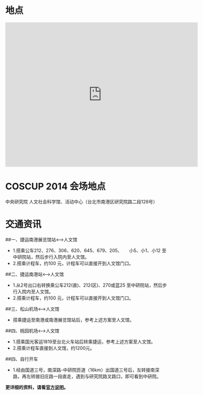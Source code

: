 # 地点

<iframe src="https://www.google.com/maps/embed?pb=!1m18!1m12!1m3!1d14459.076389057125!2d121.61229245492248!3d25.04190896438523!2m3!1f0!2f0!3f0!3m2!1i1024!2i768!4f13.1!3m3!1m2!1s0x0%3A0x53ceacf197917004!2z5Lq65paH56S-5pyD56eR5a246IGv5ZCI5ZyW5pu46aSoL-S4reWkrueglOeptumZog!5e0!3m2!1szh-TW!2stw!4v1399563967266" width="600" height="450" frameborder="0" style="border:0"></iframe>

# COSCUP 2014 会场地点

中央研究院 人文社会科学馆、活动中心（台北市南港区研究院路二段128号）


# 交通资讯
##一、捷运南港展览馆站<-->人文馆

* 1.搭乘公车212、276、306、620、645、679、205、
　 小5、小1、小12 至中研院站，然后步行入院内至人文馆。
* 2.搭乘计程车，约100 元，计程车可以直接开到人文馆门口。

##二、捷运南港站<-->人文馆

* 1.从2号出口右转换乘公车212(直)、212(区)、270或蓝25 至中研院站，然后步行入院内至人文馆。
* 2.搭乘计程车，约100 元，计程车可以直接开到人文馆门口。

##三、松山机场<-->人文馆

* 搭乘捷运至南港或南港展览馆站后，参考上述方案至人文馆。

##四、桃园机场<-->人文馆

* 1.搭乘国光客运1819至台北火车站后转乘捷运，参考上述方案至人文馆。
* 2.搭乘计程车直接到人文馆，约1200元。


##四、自行开车

* 1.经由国道三号，南深路-中研院匝道〈16km〉出国道三号后，左转接南深路，再左转接旧庄路一段直走，遇到与研究院路叉路口，即可看到中研院。


**更详细的资料，请看<a href='http://www.sinica.edu.tw/location.htm' target='_blank'>官方说明</a>。**
